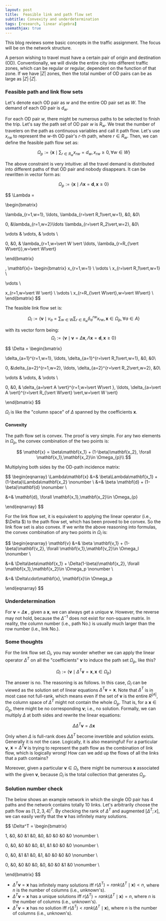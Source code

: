 ```yaml
---
layout: post
title:  Feasible link and path flow set
subtitle: Convexity and underdetermination 
tags: [research, linear algebra]
usemathjax: true
---
```




This blog reviews some basic concepts  in the traffic assignment. The focus will be on the network structure. 

A person wishing to travel must have a certain pair of origin and destination (OD). Conventionally, we will divide the entire city into different traffic zones, which can be regular or regular, dependent on the function of that zone. If we have $\vert Z\vert$ zones, then the total number of OD pairs can be as large as $\vert Z\vert \cdot \vert Z\vert$.

### Feasible path and link flow sets

Let's denote each OD pair as $w$ and the entire OD pair set as $W$. The demand of each OD pair is $d_w$.

For each OD pair $w$, there might be numerous paths to be selected to finish the trip. Let's say the path set of OD pair $w$ is $R_w$. We treat the number of travelers on the path as continuous variables and call it path flow. Let's use $x_{rw}$ to represent the $w$-th OD pair's $r$-th path, where $r\in R_w$. Then, we can define the feasible path flow set as:


$$
\Omega_p:= \{\mathbf{x}\mid \sum_{r\in R_w}x_{rw} = d_w, x_{rw}\geq 0, \forall w\in W \}
$$


The above constraint is very intuitive: all the travel demand is distributed into different paths of that OD pair and nobody disappears. It can be rewritten in vector form as:


$$
\Omega_p:= \{\mathbf{x}\mid \Lambda \mathbf{x}=\mathbf{d}, \mathbf{x}\geq 0 \}
$$

$$
\Lambda =

\begin{bmatrix}

\lambda_{r=1,w=1}, \ldots, \lambda_{r=\vert R_1\vert,w=1}, &0, &0\\

0, &\lambda_{r=1,w=2}\ldots \lambda_{r=\vert R_2\vert,w=2}, &0\\

\vdots & \vdots, & \vdots \\

0, &0, & \lambda_{r=1,w=\vert W \vert \ldots, \lambda_{r=R_{\vert W\vert}},w=\vert W\vert}

\end{bmatrix}

, \mathbf{x}=
\begin{bmatrix}
x_{r=1,w=1} \\
\vdots \\
x_{r=\vert R_1\vert,w=1} \\

\vdots \\

x_{r=1,w=\vert W \vert} \\
\vdots \\
x_{r=R_{\vert W\vert},w=\vert W\vert} \\
\end{bmatrix}
$$


The feasible link flow set is:


$$
\Omega_{l} := \{ 
\mathbf{v}\mid v_a=\sum_{w\in W}\sum_{r\in R_w}{\delta_{a}^{rw}x_{rw}, \mathbf{x}\in \Omega_{p}, \forall a\in A}
\}
$$


with its vector form being:
$$
\Omega_l := \{\mathbf{v}\mid \mathbf{v} = \Delta\mathbf{x}, \Lambda \mathbf{x}=\mathbf{d}, \mathbf{x}\geq 0 \}
$$

$$
\Delta = 
\begin{bmatrix}

\delta_{a=1}^{r=1,w=1}, \ldots, \delta_{a=1}^{r=\vert R_1\vert,w=1}, &0, &0\\

0, &\delta_{a=2}^{r=1,w=2}, \ldots, \delta_{a=2}^{r=\vert R_2\vert,w=2}, &0\\

\vdots & \vdots, & \vdots \\

0, &0, & \delta_{a=\vert A \vert}^{r=1,w=\vert W\vert }, \ldots, \delta_{a=\vert A \vert}^{r=\vert R_{\vert W\vert} \vert,w=\vert W \vert}

\end{bmatrix}
$$


$\Omega_l$ is like the "column space" of $\Delta$ spanned by the coefficients $\mathbf{x}$. 

#### Convexity

The path flow set is convex. The proof is very simple. For any two elements in $\Omega_p$, the convex combination of the two points is:


$$
\mathbf{x} = \beta\mathbf{x_1} + (1-\beta)\mathbf{x_2}, \forall \mathbf{x_1},\mathbf{x_2}\in \Omega_{p}\\
$$


Multiplying both sides by the OD-path incidence matrix:


$$
\begin{eqnarray}
 \Lambda\mathbf{x}  &=& \beta\Lambda\mathbf{x_1} + (1-\beta)\Lambda\mathbf{x_2} \nonumber \\
 &=& \beta \mathbf{d} + (1-\beta)\mathbf{d} \nonumber \\
 
 &=& \mathbf{d}, \forall \mathbf{x_1},\mathbf{x_2}\in \Omega_{p}
 
\end{eqnarray}
$$


For the link flow set, it is equivalent to applying the linear operator (i.e., $\Delta $) to the path flow set, which has been proved to be convex. So the link flow set is also convex. If we write the above reasoning into formulas, the convex combination of any two points in $\Omega_l$ is:


$$
\begin{eqnarray} 
\mathbf{v} &=& \beta \mathbf{v_1} + (1-\beta)\mathbf{v_2}, \forall \mathbf{v_1},\mathbf{v_2}\in \Omega_l \nonumber \\

&=& \Delta\beta\mathbf{x_1} + \Delta(1-\beta)\mathbf{x_2}, \forall \mathbf{x_1},\mathbf{x_2}\in \Omega_p \nonumber \\

&=& \Delta\cdot\mathbf{x}, \mathbf{x}\in \Omega_p

\end{eqnarray}
$$

### Underdetermination

For $\mathbf{v} = \Delta\mathbf{x}$ , given a $\mathbf{x}$, we can always get a unique $\mathbf{v}$. However, the reverse may not hold, because the  $\Delta^{-1}$ does not exist for non-square matrix. In reality, the column number (i.e., path No.) is usually much larger than the row number (i.e., link No.). 

### Some thoughts

For the link flow set $\Omega_l$, you may wonder whether we can apply the linear operator $\Delta^T$ on all the "coefficients" $\mathbf{v}$ to induce the path set $\Omega_p$, like this?



$$
\Omega_l := \{\mathbf{v}\mid \Delta^T\mathbf{v} = \mathbf{x}, \mathbf{x}\in \Omega_p \}
$$



The answer is no. The reasoning is as follows. In this case, $\Omega_l$ can be viewed as the solution set of linear equations $\Delta^T\mathbf{v} = \mathbf{x}$. Note that $\Delta^T$ is in most case not full-rank, which means even if the set of $\mathbf{v}$ is the entire $R^{\vert A \vert}$, the column space of $\Delta^{T}$ might not contain the whole $\Omega_p$. That is, for a $\mathbf{x}\in \Omega_p$, there might be no corresponding $\mathbf{v}$; i.e., no solution. Formally, we can multiply $\Delta$ at both sides and rewrite the linear equations:


$$
\Delta \Delta^T \mathbf{v} = \Delta \mathbf{x}
$$


Only when $\Delta$ is full-rank does  $\Delta \Delta^T$ become invertible and solution exists. Generally it is not the case. Logically, it is also meaningful! For a particular $\mathbf{v}$,  $\mathbf{x} = \Delta^T \mathbf{v}$ is trying to represent the path flow as the combination of link flow, which is logically wrong!  How can we add up the flows of all the links that a path contains?

Moreover, given a particular $\mathbf{v}\in \Omega_{l}$, there might be numerous $\mathbf{x}$ associated with the given $\mathbf{v}$, because $\Omega_l$ is the total collection that generates $\Omega_p$.

### Solution number check

The below shows an example network in which the single OD pair has 4 paths and the network contains totally 10 links. Let's arbitrarily choose the path flow as $[1,2,3,4]^T$. By checking the rank of $\Delta^T$ and augmented $[\Delta^T;x]$, we can easily verify that the $\mathbf{v}$ has infinitely many solutions. 

$$
\Delta^T = 
\begin{bmatrix}

1, &0, &0 &1 &0, &0, &0 &0 &0 &0  \nonumber \\

0, &0, &0 &0 &0, &1, &1 &0 &0 &0  \nonumber \\

0, &0, &1 &1 &0, &1, &0 &0 &0 &0  \nonumber \\

0, &0, &0 &0 &0, &0, &0 &0 &1 &0  \nonumber \\

\end{bmatrix}
$$


- $\Delta^T \mathbf{v}=\mathbf{x}$ has infinitely many solutions iff $r(\Delta^T) = rank(\Delta^T\mid \mathbf{x}) < n$, where $n$ is the number of columns (i.e., unknown's).
- $\Delta^T \mathbf{v}=\mathbf{x}$ has a unique solutions iff $r(\Delta^T) = rank(\Delta^T\mid \mathbf{x}) = n$, where $n$ is the number of columns (i.e., unknown's).
- $\Delta^T \mathbf{v}=\mathbf{x}$ has no solution iff $r(\Delta^T) < rank(\Delta^T\mid \mathbf{x})$, where $n$ is the number of columns (i.e., unknown's).